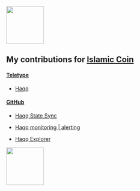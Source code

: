 <img src="https://media.giphy.com/media/VbK2YCQFWdg5nvH5wa/giphy.gif" width="100px"/>

## My contributions for [Islamic Coin](https://islamiccoin.net/)
  
#### [Teletype](https://teletype.in/@kupriianov88)

* [Haqq](https://teletype.in/@kupriianov88/XG1N1LgiFw6)

#### [GitHub](https://github.com/88Mikhail88)

* [Haqq State Sync](https://github.com/88Mikhail88/My_Testnets/blob/main/Haqq/Haqq%20State%20Sync%20.md)

* [Haqq monitoring | alerting](https://github.com/88Mikhail88/My_Testnets/blob/main/Haqq/Haqq%20monitoring%20%7C%20alerting%20.md)

* [Haqq Explorer](http://162.55.56.199/haqq)

<img src="https://media.giphy.com/media/WEwplhsxRcHz6rRdUx/giphy.gif" width="100px"/>
